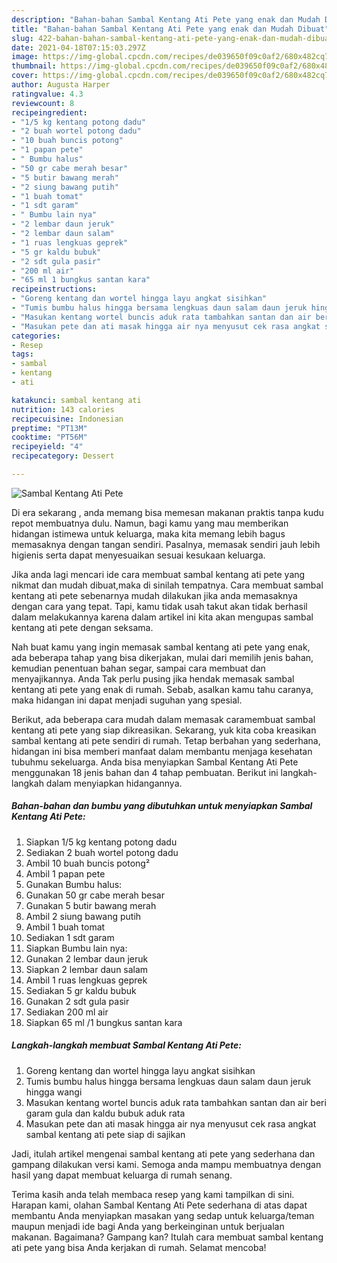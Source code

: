 ```yaml
---
description: "Bahan-bahan Sambal Kentang Ati Pete yang enak dan Mudah Dibuat"
title: "Bahan-bahan Sambal Kentang Ati Pete yang enak dan Mudah Dibuat"
slug: 422-bahan-bahan-sambal-kentang-ati-pete-yang-enak-dan-mudah-dibuat
date: 2021-04-18T07:15:03.297Z
image: https://img-global.cpcdn.com/recipes/de039650f09c0af2/680x482cq70/sambal-kentang-ati-pete-foto-resep-utama.jpg
thumbnail: https://img-global.cpcdn.com/recipes/de039650f09c0af2/680x482cq70/sambal-kentang-ati-pete-foto-resep-utama.jpg
cover: https://img-global.cpcdn.com/recipes/de039650f09c0af2/680x482cq70/sambal-kentang-ati-pete-foto-resep-utama.jpg
author: Augusta Harper
ratingvalue: 4.3
reviewcount: 8
recipeingredient:
- "1/5 kg kentang potong dadu"
- "2 buah wortel potong dadu"
- "10 buah buncis potong"
- "1 papan pete"
- " Bumbu halus"
- "50 gr cabe merah besar"
- "5 butir bawang merah"
- "2 siung bawang putih"
- "1 buah tomat"
- "1 sdt garam"
- " Bumbu lain nya"
- "2 lembar daun jeruk"
- "2 lembar daun salam"
- "1 ruas lengkuas geprek"
- "5 gr kaldu bubuk"
- "2 sdt gula pasir"
- "200 ml air"
- "65 ml 1 bungkus santan kara"
recipeinstructions:
- "Goreng kentang dan wortel hingga layu angkat sisihkan"
- "Tumis bumbu halus hingga bersama lengkuas daun salam daun jeruk hingga wangi"
- "Masukan kentang wortel buncis aduk rata tambahkan santan dan air beri garam gula dan kaldu bubuk aduk rata"
- "Masukan pete dan ati masak hingga air nya menyusut cek rasa angkat sambal kentang ati pete siap di sajikan"
categories:
- Resep
tags:
- sambal
- kentang
- ati

katakunci: sambal kentang ati 
nutrition: 143 calories
recipecuisine: Indonesian
preptime: "PT13M"
cooktime: "PT56M"
recipeyield: "4"
recipecategory: Dessert

---
```



![Sambal Kentang Ati Pete](https://img-global.cpcdn.com/recipes/de039650f09c0af2/680x482cq70/sambal-kentang-ati-pete-foto-resep-utama.jpg)

Di era  sekarang , anda memang bisa memesan makanan praktis tanpa kudu repot membuatnya dulu. Namun, bagi kamu yang mau memberikan hidangan istimewa untuk keluarga, maka kita memang lebih bagus memasaknya dengan tangan sendiri. Pasalnya, memasak sendiri jauh lebih higienis serta dapat menyesuaikan sesuai kesukaan keluarga.

Jika anda lagi mencari ide cara membuat sambal kentang ati pete yang nikmat dan mudah dibuat,maka di sinilah tempatnya. Cara membuat sambal kentang ati pete  sebenarnya mudah dilakukan jika anda memasaknya dengan cara yang tepat. Tapi, kamu tidak usah takut akan tidak berhasil dalam melakukannya 
karena dalam artikel ini kita akan mengupas sambal kentang ati pete dengan seksama.  



Nah buat kamu yang ingin memasak sambal kentang ati pete yang enak, ada beberapa tahap yang bisa dikerjakan, mulai dari memilih jenis bahan, kemudian penentuan bahan segar, sampai cara membuat dan menyajikannya. Anda Tak perlu pusing jika hendak memasak sambal kentang ati pete yang enak di rumah. Sebab, asalkan kamu  tahu caranya, maka hidangan ini dapat menjadi suguhan yang spesial.

Berikut, ada beberapa cara mudah dalam memasak caramembuat sambal kentang ati pete yang siap dikreasikan. Sekarang, yuk kita coba kreasikan sambal kentang ati pete sendiri di rumah. Tetap berbahan yang sederhana, hidangan ini bisa memberi manfaat dalam membantu menjaga kesehatan tubuhmu sekeluarga. Anda bisa menyiapkan Sambal Kentang Ati Pete menggunakan 18 jenis bahan dan 4 tahap pembuatan. Berikut ini langkah-langkah dalam menyiapkan hidangannya.

<!--inarticleads1-->

##### Bahan-bahan dan bumbu yang dibutuhkan untuk menyiapkan Sambal Kentang Ati Pete:

1. Siapkan 1/5 kg kentang potong dadu
1. Sediakan 2 buah wortel potong dadu
1. Ambil 10 buah buncis potong²
1. Ambil 1 papan pete
1. Gunakan  Bumbu halus:
1. Gunakan 50 gr cabe merah besar
1. Gunakan 5 butir bawang merah
1. Ambil 2 siung bawang putih
1. Ambil 1 buah tomat
1. Sediakan 1 sdt garam
1. Siapkan  Bumbu lain nya:
1. Gunakan 2 lembar daun jeruk
1. Siapkan 2 lembar daun salam
1. Ambil 1 ruas lengkuas geprek
1. Sediakan 5 gr kaldu bubuk
1. Gunakan 2 sdt gula pasir
1. Sediakan 200 ml air
1. Siapkan 65 ml /1 bungkus santan kara




<!--inarticleads2-->

##### Langkah-langkah membuat Sambal Kentang Ati Pete:

1. Goreng kentang dan wortel hingga layu angkat sisihkan
1. Tumis bumbu halus hingga bersama lengkuas daun salam daun jeruk hingga wangi
1. Masukan kentang wortel buncis aduk rata tambahkan santan dan air beri garam gula dan kaldu bubuk aduk rata
1. Masukan pete dan ati masak hingga air nya menyusut cek rasa angkat sambal kentang ati pete siap di sajikan




Jadi, itulah artikel mengenai  sambal kentang ati pete  yang sederhana dan gampang dilakukan versi kami. Semoga anda mampu membuatnya dengan hasil yang dapat membuat keluarga di rumah senang. 

Terima kasih anda telah membaca resep yang kami tampilkan di sini. Harapan kami, olahan  Sambal Kentang Ati Pete sederhana di atas dapat membantu Anda menyiapkan masakan yang sedap untuk keluarga/teman maupun menjadi ide bagi Anda yang berkeinginan untuk berjualan makanan. Bagaimana? Gampang kan? Itulah cara membuat sambal kentang ati pete yang bisa Anda kerjakan di rumah. Selamat mencoba!

